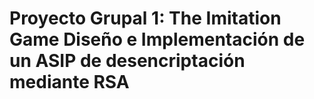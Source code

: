 # Proyecto Grupal 1: The Imitation Game Diseño e Implementación de un ASIP de desencriptación mediante RSA

